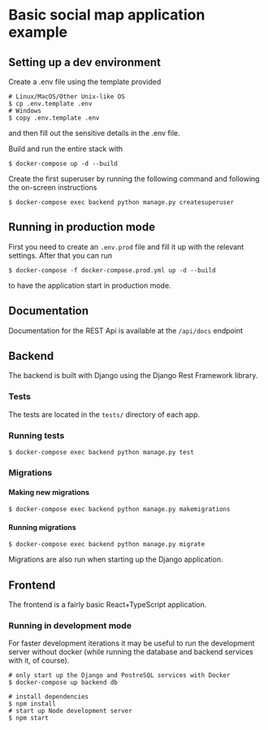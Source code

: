 # Basic social map application example

## Setting up a dev environment

Create a .env file using the template provided

```
# Linux/MacOS/Other Unix-like OS
$ cp .env.template .env
# Windows
$ copy .env.template .env
```

and then fill out the sensitive details in the .env file.

Build and run the entire stack with

```
$ docker-compose up -d --build
```

Create the first superuser by running the following command and following the on-screen instructions

```
$ docker-compose exec backend python manage.py createsuperuser
```

## Running in production mode

First you need to create an `.env.prod` file and fill it up with the relevant settings. After that you can run

```
$ docker-compose -f docker-compose.prod.yml up -d --build
```

to have the application start in production mode.

## Documentation

Documentation for the REST Api is available at the `/api/docs` endpoint

## Backend

The backend is built with Django using the Django Rest Framework library.

### Tests

The tests are located in the `tests/` directory of each app.

### Running tests

```
$ docker-compose exec backend python manage.py test
```

### Migrations

#### Making new migrations

```
$ docker-compose exec backend python manage.py makemigrations
```

#### Running migrations

```
$ docker-compose exec backend python manage.py migrate
```

Migrations are also run when starting up the Django application.

## Frontend

The frontend is a fairly basic React+TypeScript application.

### Running in development mode

For faster development iterations it may be useful to run the development server without docker (while running the database and backend services with it, of course).

```
# only start up the Django and PostreSQL services with Docker
$ docker-compose up backend db

# install dependencies
$ npm install
# start up Node development server
$ npm start
```
